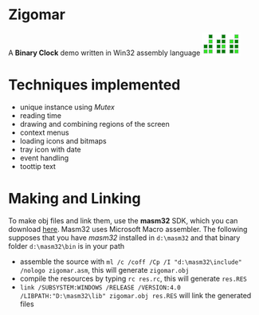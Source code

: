 # Zigomar
A **Binary Clock** demo written in Win32 assembly language
![Zigomar](./source/res/binary_clock.png)
# Techniques implemented
- unique instance using *Mutex*
- reading time
- drawing and combining regions of the screen
- context menus
- loading icons and bitmaps
- tray icon with date
- event handling
- toottip text
# Making and Linking
To make obj files and link them, use the **masm32** SDK, which you can download [here](http://www.masm32.com/). Masm32 uses Microsoft Macro assembler. The following supposes that you have *masm32* installed in ``d:\masm32`` and that binary folder ``d:\masm32\bin`` is in your path
- assemble the source with ``ml /c /coff /Cp /I "d:\masm32\include" /nologo zigomar.asm``, this will generate ``zigomar.obj``
- compile the resources by typing ``rc res.rc``, this will generate ``res.RES`` 
- ``link /SUBSYSTEM:WINDOWS /RELEASE /VERSION:4.0 /LIBPATH:"D:\masm32\lib" zigomar.obj res.RES`` will link the generated files

